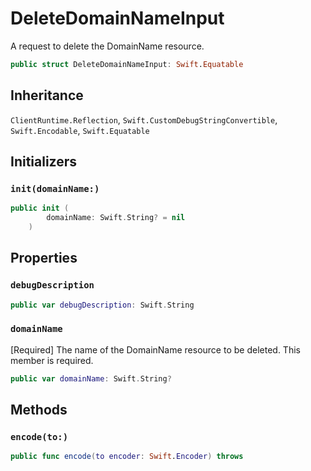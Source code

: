 # DeleteDomainNameInput

A request to delete the DomainName resource.

``` swift
public struct DeleteDomainNameInput: Swift.Equatable 
```

## Inheritance

`ClientRuntime.Reflection`, `Swift.CustomDebugStringConvertible`, `Swift.Encodable`, `Swift.Equatable`

## Initializers

### `init(domainName:)`

``` swift
public init (
        domainName: Swift.String? = nil
    )
```

## Properties

### `debugDescription`

``` swift
public var debugDescription: Swift.String 
```

### `domainName`

\[Required\] The name of the DomainName resource to be deleted.
This member is required.

``` swift
public var domainName: Swift.String?
```

## Methods

### `encode(to:)`

``` swift
public func encode(to encoder: Swift.Encoder) throws 
```

